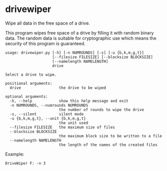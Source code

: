# drivewiper

Wipe all data in the free space of a drive.

This program wipes free space of a drive by filling it with random binary
data. The random data is suitable for cryptographic use which means the
security of this program is guaranteed.

```
usage: drivewiper.py [-h] [-n NUMROUNDS] [-s] [-u {b,k,m,g,t}]
                     [--filesize FILESIZE] [--blocksize BLOCKSIZE]
                     [--namelength NAMELENGTH]
                     drive

Select a drive to wipe.

positional arguments:
  drive                 the drive to be wiped

optional arguments:
  -h, --help            show this help message and exit
  -n NUMROUNDS, --numrounds NUMROUNDS
                        the number of rounds to wipe the drive
  -s, --silent          silent mode
  -u {b,k,m,g,t}, --unit {b,k,m,g,t}
                        the unit used
  --filesize FILESIZE   the maximum size of files
  --blocksize BLOCKSIZE
                        the maximum block size to be written to a file
  --namelength NAMELENGTH
                        the length of the names of the created files
```

Example:
```
DriveWiper F: -n 3
```
